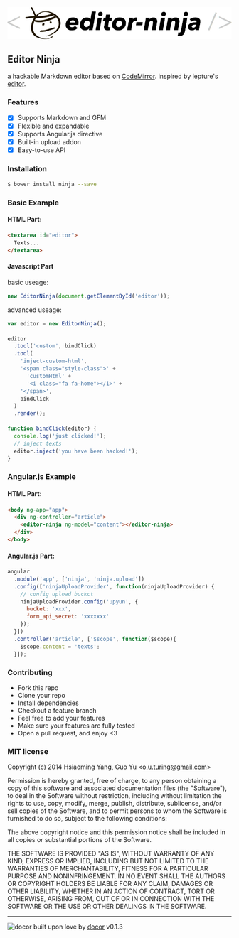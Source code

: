![editor-ninja](./editor-ninja.jpg)

## Editor Ninja

a hackable Markdown editor based on [CodeMirror](http://codemirror.net/). 
inspired by lepture's [editor](https://github.com/lepture/editor). 

### Features

- [x] Supports Markdown and GFM
- [x] Flexible and expandable
- [x] Supports Angular.js directive
- [x] Built-in upload addon
- [x] Easy-to-use API

### Installation
```bash
$ bower install ninja --save
```

### Basic Example

#### HTML Part:

```html
<textarea id="editor">
  Texts...
</textarea>
```

#### Javascript Part 

basic useage:

```js
new EditorNinja(document.getElementById('editor'));
```

advanced useage:

```js
var editor = new EditorNinja();

editor
  .tool('custom', bindClick)
  .tool(
    'inject-custom-html', 
    '<span class="style-class">' +
      'customHtml' + 
      '<i class="fa fa-home"></i>' +
    '</span>', 
    bindClick
  )
  .render();

function bindClick(editor) {
  console.log('just clicked!');
  // inject texts
  editor.inject('you have been hacked!');
}
```

### Angular.js Example

#### HTML Part:

```html
<body ng-app="app">
  <div ng-controller="article">
    <editor-ninja ng-model="content"></editor-ninja>
  </div>
</body>
```
#### Angular.js Part:

```js
angular
  .module('app', ['ninja', 'ninja.upload'])
  .config(['ninjaUploadProvider', function(ninjaUploadProvider) {
    // config upload buckct
    ninjaUploadProvider.config('upyun', {
      bucket: 'xxx',
      form_api_secret: 'xxxxxxx'
    });
  }])
  .controller('article', ['$scope', function($scope){
    $scope.content = 'texts';
  }]);
```

### Contributing
- Fork this repo
- Clone your repo
- Install dependencies
- Checkout a feature branch
- Feel free to add your features
- Make sure your features are fully tested
- Open a pull request, and enjoy <3

### MIT license
Copyright (c) 2014 Hsiaoming Yang, Guo Yu &lt;o.u.turing@gmail.com&gt;

Permission is hereby granted, free of charge, to any person obtaining a copy
of this software and associated documentation files (the &quot;Software&quot;), to deal
in the Software without restriction, including without limitation the rights
to use, copy, modify, merge, publish, distribute, sublicense, and/or sell
copies of the Software, and to permit persons to whom the Software is
furnished to do so, subject to the following conditions:

The above copyright notice and this permission notice shall be included in
all copies or substantial portions of the Software.

THE SOFTWARE IS PROVIDED &quot;AS IS&quot;, WITHOUT WARRANTY OF ANY KIND, EXPRESS OR
IMPLIED, INCLUDING BUT NOT LIMITED TO THE WARRANTIES OF MERCHANTABILITY,
FITNESS FOR A PARTICULAR PURPOSE AND NONINFRINGEMENT. IN NO EVENT SHALL THE
AUTHORS OR COPYRIGHT HOLDERS BE LIABLE FOR ANY CLAIM, DAMAGES OR OTHER
LIABILITY, WHETHER IN AN ACTION OF CONTRACT, TORT OR OTHERWISE, ARISING FROM,
OUT OF OR IN CONNECTION WITH THE SOFTWARE OR THE USE OR OTHER DEALINGS IN
THE SOFTWARE.

---
![docor](https://cdn1.iconfinder.com/data/icons/windows8_icons_iconpharm/26/doctor.png)
built upon love by [docor](https://github.com/turingou/docor.git) v0.1.3